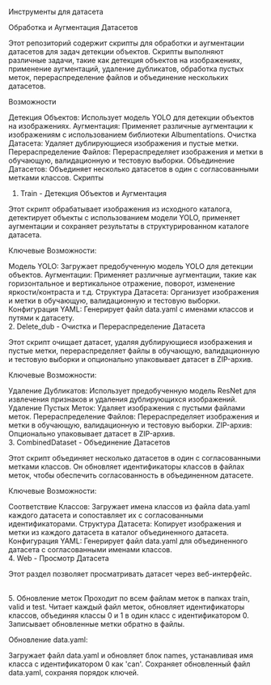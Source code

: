 Инструменты для датасета

Обработка и Аугментация Датасетов

Этот репозиторий содержит скрипты для обработки и аугментации датасетов для задач детекции объектов. Скрипты выполняют различные задачи, такие как детекция объектов на изображениях, применение аугментаций, удаление дубликатов, обработка пустых меток, перераспределение файлов и объединение нескольких датасетов.

Возможности

Детекция Объектов: Использует модель YOLO для детекции объектов на изображениях.
Аугментация: Применяет различные аугментации к изображениям с использованием библиотеки Albumentations.
Очистка Датасета: Удаляет дублирующиеся изображения и пустые метки.
Перераспределение Файлов: Перераспределяет изображения и метки в обучающую, валидационную и тестовую выборки.
Объединение Датасетов: Объединяет несколько датасетов в один с согласованными метками классов.
Скрипты

1. Train - Детекция Объектов и Аугментация

Этот скрипт обрабатывает изображения из исходного каталога, детектирует объекты с использованием модели YOLO, применяет аугментации и сохраняет результаты в структурированном каталоге датасета.

Ключевые Возможности:

Модель YOLO: Загружает предобученную модель YOLO для детекции объектов.
Аугментации: Применяет различные аугментации, такие как горизонтальное и вертикальное отражение, поворот, изменение яркости/контраста и т.д.
Структура Датасета: Организует изображения и метки в обучающую, валидационную и тестовую выборки.
Конфигурация YAML: Генерирует файл data.yaml с именами классов и путями к датасету.
<br>
2. Delete_dub - Очистка и Перераспределение Датасета

Этот скрипт очищает датасет, удаляя дублирующиеся изображения и пустые метки, перераспределяет файлы в обучающую, валидационную и тестовую выборки и опционально упаковывает датасет в ZIP-архив.

Ключевые Возможности:

Удаление Дубликатов: Использует предобученную модель ResNet для извлечения признаков и удаления дублирующихся изображений.
Удаление Пустых Меток: Удаляет изображения с пустыми файлами меток.
Перераспределение Файлов: Перераспределяет изображения и метки в обучающую, валидационную и тестовую выборки.
ZIP-архив: Опционально упаковывает датасет в ZIP-архив.
<br>
3. CombinedDataset - Объединение Датасетов

Этот скрипт объединяет несколько датасетов в один с согласованными метками классов. Он обновляет идентификаторы классов в файлах меток, чтобы обеспечить согласованность в объединенном датасете.

Ключевые Возможности:

Соответствие Классов: Загружает имена классов из файла data.yaml каждого датасета и сопоставляет их с согласованными идентификаторами.
Структура Датасета: Копирует изображения и метки из каждого датасета в каталог объединенного датасета.
Конфигурация YAML: Генерирует файл data.yaml для объединенного датасета с согласованными именами классов.
<br>
4. Web - Просмотр Датасета

Этот раздел позволяет просматривать датасет через веб-интерфейс.

<br>
5. Обновление меток
Проходит по всем файлам меток в папках train, valid и test.
Читает каждый файл меток, обновляет идентификаторы классов, объединяя классы 0 и 1 в один класс с идентификатором 0.
Записывает обновленные метки обратно в файлы.

Обновление data.yaml:

Загружает файл data.yaml и обновляет блок names, устанавливая имя класса с идентификатором 0 как 'can'.
Сохраняет обновленный файл data.yaml, сохраняя порядок ключей.


